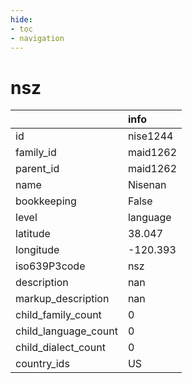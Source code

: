 ```yaml
---
hide:
- toc
- navigation
---
```

# nsz
|                      | info     |
|:---------------------|:---------|
| id                   | nise1244 |
| family_id            | maid1262 |
| parent_id            | maid1262 |
| name                 | Nisenan  |
| bookkeeping          | False    |
| level                | language |
| latitude             | 38.047   |
| longitude            | -120.393 |
| iso639P3code         | nsz      |
| description          | nan      |
| markup_description   | nan      |
| child_family_count   | 0        |
| child_language_count | 0        |
| child_dialect_count  | 0        |
| country_ids          | US       |